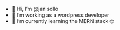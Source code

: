 - 👋 Hi, I’m @janisollo
- 👀 I’m working as a wordpress developer
- 🌱 I’m currently learning the MERN stack 🤓


<!---
janisollo/janisollo is a ✨ special ✨ repository because its `README.md` (this file) appears on your GitHub profile.
You can click the Preview link to take a look at your changes.
--->
